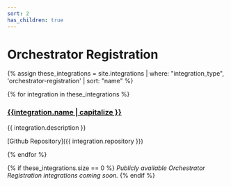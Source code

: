 ```yaml
---
sort: 2
has_children: true
---
```


# Orchestrator Registration

{% assign these_integrations = site.integrations | where: "integration_type", 'orchestrator-registration' | sort: "name" %}

{% for integration in these_integrations %}

<h3 style="display:flex">
    <a href="{{site.baseurl}}{{integration.url}}">{{integration.name | capitalize }}</a>
</h3>

{{ integration.description }}

[Github Repository]({{ integration.repository }})

{% endfor %}

{% if these_integrations.size == 0 %}
_Publicly available Orchestrator Registration integrations coming soon._
{% endif %}